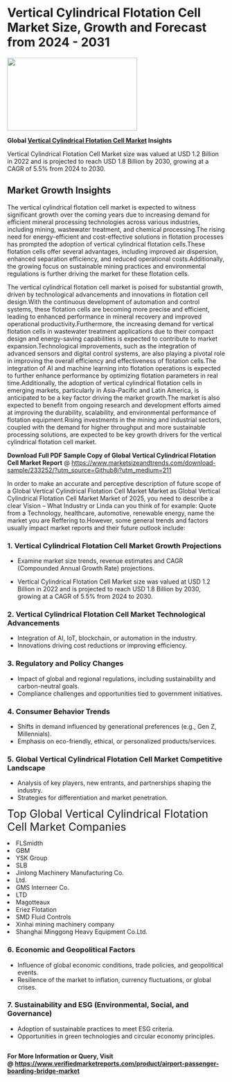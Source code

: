 <H1>Vertical Cylindrical Flotation Cell Market Size, Growth and Forecast from 2024 - 2031</H1><img class="aligncenter size-medium wp-image-584254" src="https://thirdeyenews.in/wp-content/uploads/2024/09/Global-Market-Research-300x168.jpeg" alt="" width="300" height="168" /><p><strong>Global&nbsp;<a href="https://www.marketsizeandtrends.com/download-sample/233252/?utm_source=Github8j?utm_medium=211">Vertical Cylindrical Flotation Cell Market</a> Insights</strong></p><p>Vertical Cylindrical Flotation Cell Market size was valued at USD 1.2 Billion in 2022 and is projected to reach USD 1.8 Billion by 2030, growing at a CAGR of 5.5% from 2024 to 2030.</p><p><h2>Market Growth Insights</h2> <p>The vertical cylindrical flotation cell market is expected to witness significant growth over the coming years due to increasing demand for efficient mineral processing technologies across various industries, including mining, wastewater treatment, and chemical processing.The rising need for energy-efficient and cost-effective solutions in flotation processes has prompted the adoption of vertical cylindrical flotation cells.These flotation cells offer several advantages, including improved air dispersion, enhanced separation efficiency, and reduced operational costs.Additionally, the growing focus on sustainable mining practices and environmental regulations is further driving the market for these flotation cells.</p> <p>The vertical cylindrical flotation cell market is poised for substantial growth, driven by technological advancements and innovations in flotation cell design.With the continuous development of automation and control systems, these flotation cells are becoming more precise and efficient, leading to enhanced performance in mineral recovery and improved operational productivity.Furthermore, the increasing demand for vertical flotation cells in wastewater treatment applications due to their compact design and energy-saving capabilities is expected to contribute to market expansion.Technological improvements, such as the integration of advanced sensors and digital control systems, are also playing a pivotal role in improving the overall efficiency and effectiveness of flotation cells.The integration of AI and machine learning into flotation operations is expected to further enhance performance by optimizing flotation parameters in real time.Additionally, the adoption of vertical cylindrical flotation cells in emerging markets, particularly in Asia-Pacific and Latin America, is anticipated to be a key factor driving the market growth.The market is also expected to benefit from ongoing research and development efforts aimed at improving the durability, scalability, and environmental performance of flotation equipment.Rising investments in the mining and industrial sectors, coupled with the demand for higher throughput and more sustainable processing solutions, are expected to be key growth drivers for the vertical cylindrical flotation cell market.<p><span class=""><strong>Download Full PDF Sample Copy of Global Vertical Cylindrical Flotation Cell Market Report</strong> @ <a href="https://www.marketsizeandtrends.com/download-sample/233252/?utm_source=Github8j?utm_medium=211" target="_blank">https://www.marketsizeandtrends.com/download-sample/233252/?utm_source=Github8j?utm_medium=211</a></span></p><p>In order to make an accurate and perceptive description of future scope of a Global&nbsp;Vertical Cylindrical Flotation Cell Market Market as Global&nbsp;Vertical Cylindrical Flotation Cell Market Market of 2025, you need to describe a clear Vision &ndash; What Industry or Linda can you think of for example: Quote from a Technology, healthcare, automotive, renewable energy, name the market you are Reffering to.However, some general trends and factors usually impact market reports and their future outlook include:</p><h3>1.&nbsp;<strong>Vertical Cylindrical Flotation Cell Market Growth Projections</strong></h3><ul><li>Examine market size trends, revenue estimates and CAGR (Compounded Annual Growth Rate) projections.</li><li><p>Vertical Cylindrical Flotation Cell Market size was valued at USD 1.2 Billion in 2022 and is projected to reach USD 1.8 Billion by 2030, growing at a CAGR of 5.5% from 2024 to 2030.</p></li></ul><h3>2.&nbsp;<strong>Vertical Cylindrical Flotation Cell Market Technological Advancements</strong></h3><ul><li>Integration of AI, IoT, blockchain, or automation in the industry.</li><li>Innovations driving cost reductions or improving efficiency.</li></ul><h3>3.&nbsp;<strong>Regulatory and Policy Changes</strong></h3><ul><li>Impact of global and regional regulations, including sustainability and carbon-neutral goals.</li><li>Compliance challenges and opportunities tied to government initiatives.</li></ul><h3>4.&nbsp;<strong>Consumer Behavior Trends</strong></h3><ul><li>Shifts in demand influenced by generational preferences (e.g., Gen Z, Millennials).</li><li>Emphasis on eco-friendly, ethical, or personalized products/services.</li></ul><h3>5.&nbsp;<strong>Global Vertical Cylindrical Flotation Cell Market Competitive Landscape</strong></h3><ul><li>Analysis of key players, new entrants, and partnerships shaping the industry.</li><li>Strategies for differentiation and market penetration.</li></ul><p data-pm-slice="1 1 []"><span style="color: inherit; font-family: inherit; font-size: 25px;">Top Global Vertical Cylindrical Flotation Cell Market Companies</span></p><div class="" data-test-id=""><p><li>FLSmidth</li><li> GBM</li><li> YSK Group</li><li> SLB</li><li> Jinlong Machinery Manufacturing Co.</li><li> Ltd.</li><li> GMS Interneer Co.</li><li> LTD</li><li> Magotteaux</li><li> Eriez Flotation</li><li> SMD Fluid Controls</li><li> Xinhai mining machinery company</li><li> Shanghai Minggong Heavy Equipment Co.Ltd.</li></p></div><h3>6.&nbsp;<strong>Economic and Geopolitical Factors</strong></h3><ul><li>Influence of global economic conditions, trade policies, and geopolitical events.</li><li>Resilience of the market to inflation, currency fluctuations, or global crises.</li></ul><h3>7.&nbsp;<strong>Sustainability and ESG (Environmental, Social, and Governance)</strong></h3><ul><li>Adoption of sustainable practices to meet ESG criteria.</li><li>Opportunities in green technologies and circular economy principles.</li></ul><h2><strong style="font-size: 14px;">For More Information or Query, Visit @&nbsp;</strong><a style="background-color: #ffffff; font-size: 14px;" href="https://www.marketsizeandtrends.com/report/vertical-cylindrical-flotation-cell-market/" target="_blank">https://www.verifiedmarketreports.com/product/airport-passenger-boarding-bridge-market</a></h2>
